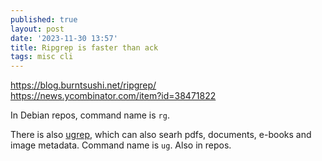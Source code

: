 ```yaml
---
published: true
layout: post
date: '2023-11-30 13:57'
title: Ripgrep is faster than ack
tags: misc cli 
---
```

<https://blog.burntsushi.net/ripgrep/>  
<https://news.ycombinator.com/item?id=38471822>

In Debian repos, command name is `rg`.

There is also [ugrep](ugrep.com), which can also searh pdfs, documents, e-books and image metadata. Command name is `ug`. Also in repos.
